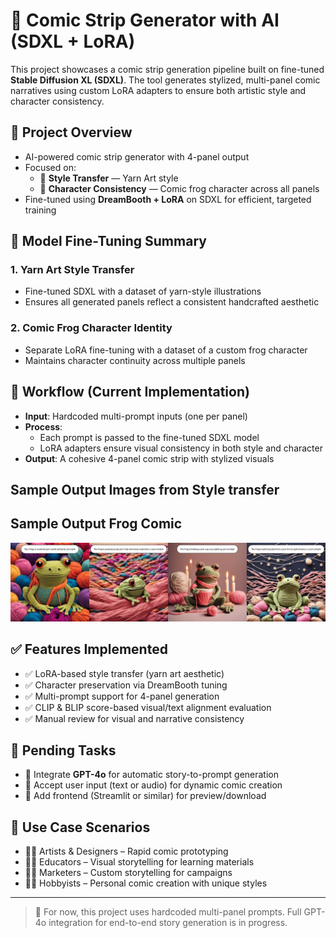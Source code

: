 # 🧵 Comic Strip Generator with AI (SDXL + LoRA)

This project showcases a comic strip generation pipeline built on fine-tuned **Stable Diffusion XL (SDXL)**. The tool generates stylized, multi-panel comic narratives using custom LoRA adapters to ensure both artistic style and character consistency.

## 🚀 Project Overview

- AI-powered comic strip generator with 4-panel output
- Focused on:
  - 🎨 **Style Transfer** — Yarn Art style
  - 🐸 **Character Consistency** — Comic frog character across all panels
- Fine-tuned using **DreamBooth + LoRA** on SDXL for efficient, targeted training

## 🧠 Model Fine-Tuning Summary

### 1. Yarn Art Style Transfer
- Fine-tuned SDXL with a dataset of yarn-style illustrations
- Ensures all generated panels reflect a consistent handcrafted aesthetic

### 2. Comic Frog Character Identity
- Separate LoRA fine-tuning with a dataset of a custom frog character
- Maintains character continuity across multiple panels

## 🔧 Workflow (Current Implementation)

- **Input**: Hardcoded multi-prompt inputs (one per panel)
- **Process**:
  - Each prompt is passed to the fine-tuned SDXL model
  - LoRA adapters ensure visual consistency in both style and character
- **Output**: A cohesive 4-panel comic strip with stylized visuals

## Sample Output Images from Style transfer

## Sample Output Frog Comic
![Sample Output10](CharacterConsistency/comic_FrogStory_output1.png)
## ✅ Features Implemented

- ✅ LoRA-based style transfer (yarn art aesthetic)
- ✅ Character preservation via DreamBooth tuning
- ✅ Multi-prompt support for 4-panel generation
- ✅ CLIP & BLIP score-based visual/text alignment evaluation
- ✅ Manual review for visual and narrative consistency

## 🔄 Pending Tasks

- 🔲 Integrate **GPT-4o** for automatic story-to-prompt generation
- 🔲 Accept user input (text or audio) for dynamic comic creation
- 🔲 Add frontend (Streamlit or similar) for preview/download

## 👥 Use Case Scenarios

- 🧑‍🎨 Artists & Designers – Rapid comic prototyping
- 🧑‍🏫 Educators – Visual storytelling for learning materials
- 🧑‍💼 Marketers – Custom storytelling for campaigns
- 🧑‍💻 Hobbyists – Personal comic creation with unique styles

---

> 📌 For now, this project uses hardcoded multi-panel prompts. Full GPT-4o integration for end-to-end story generation is in progress.
